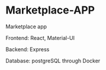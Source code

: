 # Marketplace-APP

Marketplace app

Frontend: React, Material-UI

Backend: Express

Database: postgreSQL through Docker
